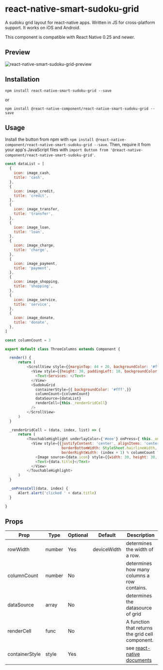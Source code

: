 # react-native-smart-sudoku-grid

A sudoku grid layout for react-native apps. Written in JS for cross-platform support.
It works on iOS and Android.

This component is compatible with React Native 0.25 and newer.

## Preview

![react-native-smart-sudoku-grid-preview][1]

## Installation

```
npm install react-native-smart-sudoku-grid --save
```

or

```
npm install @react-native-component/react-native-smart-sudoku-grid --save
```

## Usage

Install the button from npm with `npm install @react-native-component/react-native-smart-sudoku-grid --save`.
Then, require it from your app's JavaScript files with `import Button from '@react-native-component/react-native-smart-sudoku-grid'`.

```js
const dataList = [
  {
    icon: image_cash,
    title: 'cash',
  },
  {
    icon: image_credit,
    title: 'credit',
  },
  {
    icon: image_transfer,
    title: 'transfer',
  },
  {
    icon: image_loan,
    title: 'loan',
  },
  {
    icon: image_charge,
    title: 'charge',
  },
  {
    icon: image_payment,
    title: 'payment',
  },
  {
    icon: image_shopping,
    title: 'shopping',
  },
  {
    icon: image_service,
    title: 'service',
  },
  {
    icon: image_donate,
    title: 'donate',
  },
]

const columnCount = 3

export default class ThreeColumns extends Component {

  render() {
      return (
          <ScrollView style={{marginTop: 44 + 20, backgroundColor: '#fff', }}>
            <View style={{height: 30, paddingLeft: 10, backgroundColor: '#E1E5E8', justifyContent: 'center', }}>
              <Text>Services: </Text>
            </View>
            <SudokuGrid
              containerStyle={{ backgroundColor: '#fff',}}
              columnCount={columnCount}
              dataSource={dataList}
              renderCell={this._renderGridCell}
            />
          </ScrollView>
      )
  }

  _renderGridCell = (data, index, list) => {
      return (
          <TouchableHighlight underlayColor={'#eee'} onPress={ this._onPressCell.bind(this, data, index) }>
            <View style={{justifyContent: 'center', alignItems: 'center', height: 100,
                          borderBottomWidth: StyleSheet.hairlineWidth, borderColor: '#eee',
                          borderRightWidth: (index + 1) % columnCount ? StyleSheet.hairlineWidth: 0, }}>
              <Image source={data.icon} style={{width: 30, height: 30, marginHorizontal: 10, marginBottom: 10,}}/>
              <Text>{data.title}</Text>
            </View>
          </TouchableHighlight>
      )
  }

  _onPressCell(data, index) {
      Alert.alert('clicked ' + data.title)
  }

}
```

## Props

Prop            | Type   | Optional | Default     | Description
--------------- | ------ | -------- | ----------- | -----------
rowWidth        | number | Yes      | deviceWidth | determines the width of a row.
columnCount     | number | No       |             | determines how many columns a row contains.
dataSource      | array  | No       |             | determines the datasource of grid
renderCell      | func   | No       |             | A function that returns the grid cell component.
containerStyle  | style  | Yes      |             | see [react-native documents][2]


[1]: http://cyqresig.github.io/img/react-native-smart-sudoku-grid-preview-v1.0.0.gif
[2]: https://facebook.github.io/react-native/docs/style.html